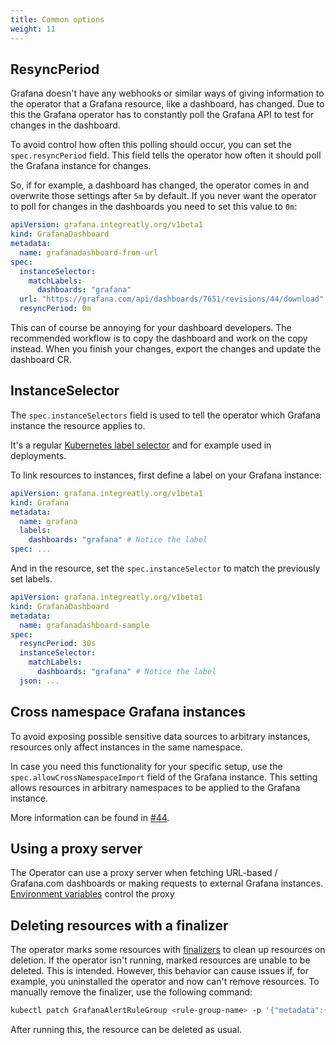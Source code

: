 ```yaml
---
title: Common options
weight: 11
---
```


## ResyncPeriod

Grafana doesn't have any webhooks or similar ways of giving information to the operator that a Grafana resource, like a dashboard, has changed.
Due to this the Grafana operator has to constantly poll the Grafana API to test for changes in the dashboard.

To avoid control how often this polling should occur, you can set the `spec.resyncPeriod` field.
This field tells the operator how often it should poll the Grafana instance for changes.

So, if for example, a dashboard has changed, the operator comes in and overwrite those settings after `5m` by default.
If you never want the operator to poll for changes in the dashboards you need to set this value to `0m`:

```yaml
apiVersion: grafana.integreatly.org/v1beta1
kind: GrafanaDashboard
metadata:
  name: grafanadashboard-from-url
spec:
  instanceSelector:
    matchLabels:
      dashboards: "grafana"
  url: "https://grafana.com/api/dashboards/7651/revisions/44/download"
  resyncPeriod: 0m
```

This can of course be annoying for your dashboard developers. The recommended workflow is to copy the dashboard and work on the copy instead.
When you finish your changes, export the changes and update the dashboard CR.

## InstanceSelector

The `spec.instanceSelectors` field is used to tell the operator which Grafana instance the resource applies to.

It's a regular [Kubernetes label selector](https://kubernetes.io/docs/concepts/overview/working-with-objects/labels/) and for example used in deployments.

To link resources to instances, first define a label on your Grafana instance:

```yaml
apiVersion: grafana.integreatly.org/v1beta1
kind: Grafana
metadata:
  name: grafana
  labels:
    dashboards: "grafana" # Notice the label
spec: ...
```

And in the resource, set the `spec.instanceSelector` to match the previously set labels.

```yaml
apiVersion: grafana.integreatly.org/v1beta1
kind: GrafanaDashboard
metadata:
  name: grafanadashboard-sample
spec:
  resyncPeriod: 30s
  instanceSelector:
    matchLabels:
      dashboards: "grafana" # Notice the label
  json: ...
```

## Cross namespace Grafana instances

To avoid exposing possible sensitive data sources to arbitrary instances, resources only affect instances in the same namespace.

In case you need this functionality for your specific setup, use the `spec.allowCrossNamespaceImport` field of the Grafana instance.
This setting allows resources in arbitrary namespaces to be applied to the Grafana instance.

More information can be found in [#44](https://github.com/grafana-operator/grafana-operator-experimental/issues/44).

## Using a proxy server

The Operator can use a proxy server when fetching URL-based / Grafana.com dashboards or making requests to external Grafana instances.
[Environment variables](https://pkg.go.dev/golang.org/x/net/http/httpproxy#FromEnvironment) control the proxy

## Deleting resources with a finalizer

The operator marks some resources with [finalizers](https://kubernetes.io/docs/concepts/overview/working-with-objects/finalizers/) to clean up resources on deletion.
If the operator isn't running, marked resources are unable to be deleted. This is intended.
However, this behavior can cause issues if, for example, you uninstalled the operator and now can't remove resources.
To manually remove the finalizer, use the following command:

```bash
kubectl patch GrafanaAlertRuleGroup <rule-group-name> -p '{"metadata":{"finalizers":null}}' --type=merge
```

After running this, the resource can be deleted as usual.
